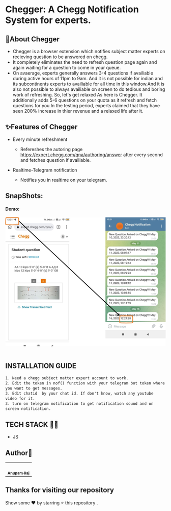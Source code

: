 # Chegger: A Chegg Notification System for experts.

<!-- <div class="container-fluid">
  <img class="mx-auto" src="https://github.com/medhabalani/SheHacks_Team-013/blob/master/app/src/main/res/drawable/icon.png">
</div>  -->




<!-- ABOUT THE PROJECT -->
## 🎯About Chegger


* Chegger is a browser extension which notifies subject matter experts on recieving question to be answered on chegg.
* It completely eliminates the need to refresh question page again and again waiting for a question to come in your queue.
* On avaerage, experts generally answers 3-4 questions if availiable during active hours of 11pm to 9am. And it is not possible for indian and its subcontinents experts to availiable for all time in this window.And it is also not possible to always availiable on screen to do tedious and boring work of refreshing. So, let's get relaxed As here is Chegger. It additionally adds 5-6 questions on your quota as it refresh and fetch questions for you.In the testing period, experts claimed that they have seen 200% increase in thier revenue and a relaxed life after it.


<!-- FEATURES OF Chegger -->
## ✨Features of Chegger 
- Every minute refreshment
  - Refereshes the autoring page https://expert.chegg.com/qna/authoring/answer after every second and fetches question if availiable.

- Realtime-Telegram notification
  - Notifies you in realtime on your telegram.






<!-- DEMO -->
## SnapShots:
#### Demo:
<img src="https://github.com/anupamraj2001/Chegger/blob/main/CheggerDemo.png" width="2000px;" alt=""/><br>
<br>




## INSTALLATION GUIDE
``` 
1. Need a chegg subject matter expert account to work.
2. Edit the token in nof() function with your telegram bot token where you want to get messages.
3. Edit chatid  by your chat id. If don't know, watch any youtube video for it.
3. turn on telegram notification to get notification sound and on screen notification.
``` 





## TECH STACK :rocket::rocket:
*  JS

<!-- TEAM -->
## Author:rainbow:

<table>
  <tr>
     <td align="center"><a href="https://github.com/anupamraj2001"><img src="https://avatars.githubusercontent.com/u/75802441?v=4" width="200px;" alt=""/><br /><sub><b>Anupam Raj</b></sub></a><br /></td>
 </tr>
</table>



## Thanks for visiting our repository
Show some :heart: by starring :star: this repository .

